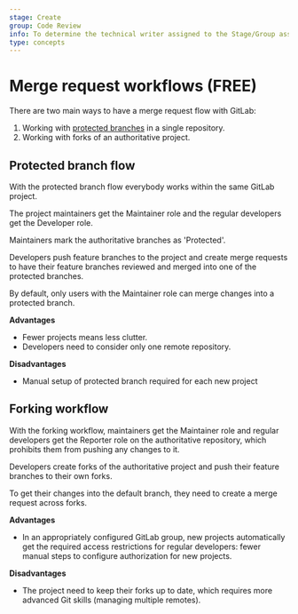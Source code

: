 ```yaml
---
stage: Create
group: Code Review
info: To determine the technical writer assigned to the Stage/Group associated with this page, see https://about.gitlab.com/handbook/product/ux/technical-writing/#assignments
type: concepts
---
```


# Merge request workflows **(FREE)**

There are two main ways to have a merge request flow with GitLab:

1. Working with [protected branches](../protected_branches.md) in a single repository.
1. Working with forks of an authoritative project.

## Protected branch flow

With the protected branch flow everybody works within the same GitLab project.

The project maintainers get the Maintainer role and the regular developers
get the Developer role.

Maintainers mark the authoritative branches as 'Protected'.

Developers push feature branches to the project and create merge requests
to have their feature branches reviewed and merged into one of the protected
branches.

By default, only users with the Maintainer role can merge changes into a
protected branch.

**Advantages**

- Fewer projects means less clutter.
- Developers need to consider only one remote repository.

**Disadvantages**

- Manual setup of protected branch required for each new project

## Forking workflow

With the forking workflow, maintainers get the Maintainer role and regular
developers get the Reporter role on the authoritative repository, which prohibits
them from pushing any changes to it.

Developers create forks of the authoritative project and push their feature
branches to their own forks.

To get their changes into the default branch, they need to create a merge request across
forks.

**Advantages**

- In an appropriately configured GitLab group, new projects automatically get
  the required access restrictions for regular developers: fewer manual steps
  to configure authorization for new projects.

**Disadvantages**

- The project need to keep their forks up to date, which requires more advanced
  Git skills (managing multiple remotes).

<!-- ## Troubleshooting

Include any troubleshooting steps that you can foresee. If you know beforehand what issues
one might have when setting this up, or when something is changed, or on upgrading, it's
important to describe those, too. Think of things that may go wrong and include them here.
This is important to minimize requests for support, and to avoid doc comments with
questions that you know someone might ask.

Each scenario can be a third-level heading, for example `### Getting error message X`.
If you have none to add when creating a doc, leave this section in place
but commented out to help encourage others to add to it in the future. -->
